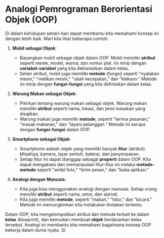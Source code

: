 # Analogi **Pemrograman Berorientasi Objek (OOP)**

Di dalam kehidupan sehari-hari dapat membantu kita memahami konsep ini dengan lebih baik. Mari kita lihat beberapa contoh:

1. **Mobil sebagai Objek**:
   - Bayangkan mobil sebagai objek dalam OOP. Mobil memiliki **atribut** seperti merek, model, warna, dan nomor plat. Ini mirip dengan **variabel-variabel** yang kita deklarasikan dalam kelas.
   - Selain atribut, mobil juga memiliki **metode** (fungsi) seperti "nyalakan mesin," "matikan mesin," "ubah kecepatan," dan "klakson." Metode ini mirip dengan **fungsi-fungsi** yang kita definisikan dalam kelas.

2. **Warung Makan sebagai Objek**:
   - Pikirkan tentang warung makan sebagai objek. Warung makan memiliki **atribut** seperti nama, lokasi, dan jenis masakan yang disajikan.
   - Warung makan juga memiliki **metode**, seperti "terima pesanan," "masak makanan," dan "layani pelanggan." Metode ini serupa dengan **fungsi-fungsi** dalam OOP.

3. **Smartphone sebagai Objek**:
   - Smartphone adalah objek yang memiliki banyak **fitur** (atribut). Misalnya, kamera, layar sentuh, baterai, dan penyimpanan.
   - Setiap fitur ini dapat dianggap sebagai **properti** dalam OOP. Kita dapat mengakses dan memanipulasi fitur-fitur ini melalui **metode-metode** seperti "ambil foto," "kirim pesan," dan "buka aplikasi."

4. **Analogi dengan Manusia**:
   - Kita juga bisa menggunakan analogi dengan manusia. Setiap orang memiliki **atribut** seperti nama, umur, dan alamat.
   - Kita juga memiliki **metode**, seperti "makan," "tidur," dan "bicara." Metode ini memungkinkan kita melakukan tindakan tertentu.

Dalam OOP, kita mengelompokkan atribut dan metode terkait ke dalam **kelas** (blueprint), dan kemudian membuat **objek** berdasarkan kelas tersebut. Analogi ini membantu kita memahami bagaimana konsep OOP bekerja dalam dunia nyata. 😊
